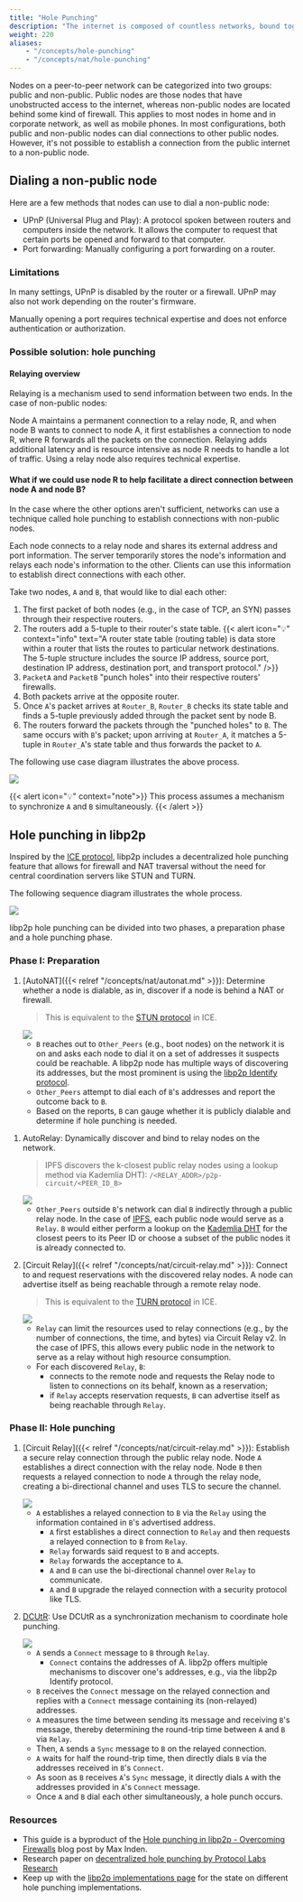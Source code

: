 ```yaml
---
title: "Hole Punching"
description: "The internet is composed of countless networks, bound together into shared address spaces by foundational transport protocols. As traffic moves between network boundaries, it's very common for a process called Network Address Translation to occur. Network Address Translation (NAT) maps an address from one address space to another."
weight: 220
aliases:
    - "/concepts/hole-punching"
    - "/concepts/nat/hole-punching"
---
```


Nodes on a peer-to-peer network can be categorized into two groups:
public and non-public. Public nodes are those nodes that have unobstructed
access to the internet, whereas non-public nodes are located behind some kind
of firewall. This applies to most nodes in home and in corporate network,
as well as mobile phones. In most configurations, both public and non-public
nodes can dial connections to other public nodes. However, it's not possible
to establish a connection from the public internet to a non-public node.

## Dialing a non-public node

Here are a few methods that nodes can use to dial a non-public node:

- UPnP (Universal Plug and Play): A protocol spoken between routers and computers
  inside the network. It allows the computer to request that certain ports be
  opened and forward to that computer.
- Port forwarding: Manually configuring a port forwarding on a router.

### Limitations

In many settings, UPnP is disabled by the router or a firewall.
UPnP may also not work depending on the router's firmware.

Manually opening a port requires technical expertise and does not
enforce authentication or authorization.

### Possible solution: hole punching

#### Relaying overview

Relaying is a mechanism used to send information between two ends.
In the case of non-public nodes:

Node A maintains a permanent connection to a relay node, R, and when node
B wants to connect to node A, it first establishes a connection to node R,
where R forwards all the packets on the connection. Relaying adds additional
latency and is resource intensive as node R needs to handle a lot of traffic.
Using a relay node also requires technical expertise.

#### What if we could use node R to help facilitate a **direct connection** between node A and node B?

In the case where the other options aren't sufficient, networks can
use a technique called hole punching to establish connections with
non-public nodes.

Each node connects to a relay node and shares its external address and port
information. The server temporarily stores the node's
information and relays each node's information to the other. Clients can
use this information to establish direct connections with each other.

Take two nodes, `A` and `B`, that would like to dial each other:

1. The first packet of both nodes (e.g., in the case of TCP, an SYN)
   passes through their respective routers.
2. The routers add a 5-tuple to their router's state table.
  {{< alert icon="💡" context="info" text="A router state table (routing table) is data store within a router that lists the routes to particular network destinations. The 5-tuple structure includes the source IP address, source port, destination IP address, destination port, and transport protocol." />}}
3. `PacketA` and `PacketB` "punch holes" into their respective routers'
   firewalls.
4. Both packets arrive at the opposite router.
5. Once `A`'s packet arrives at `Router_B`, `Router_B` checks its state
   table and finds a 5-tuple previously added through the packet sent by
   node B.
6. The routers forward the packets through the "punched holes" to `B`.
   The same occurs with `B`'s packet; upon arriving at `Router_A`, it matches
   a 5-tuple in `Router_A`'s state table and thus forwards the packet to `A`.

The following use case diagram illustrates the above process.

<img src="/concepts/assets/hole-punching/libp2p-hole-punching-2.svg/" >

{{< alert icon="💡" context="note">}}
This process assumes a mechanism to synchronize `A` and `B` simultaneously.
{{< /alert >}}

## Hole punching in libp2p

Inspired by the
[ICE protocol](https://datatracker.ietf.org/doc/html/rfc8445),
libp2p includes a decentralized hole punching
feature that allows for firewall and NAT traversal without the need
for central coordination servers like STUN and TURN.

The following sequence diagram illustrates the whole process.

<img src="/concepts/assets/hole-punching/libp2p-hole-punching-4.svg/" >

libp2p hole punching can be divided into two phases, a preparation phase and
a hole punching phase.

### Phase I: Preparation

1. [AutoNAT]({{< relref "/concepts/nat/autonat.md" >}}): Determine whether a node is dialable,
   as in, discover if a node is behind a NAT or firewall.

   > This is equivalent to the
   > [STUN protocol](https://www.rfc-editor.org/rfc/rfc3489) in ICE.

   <img src="/concepts/assets/hole-punching/libp2p-hole-punching-5.svg/" >

   - `B` reaches out to `Other_Peers` (e.g., boot nodes) on the network it
     is on and asks each node to dial it on a set of addresses it suspects
     could be reachable. A libp2p node has multiple ways of discovering its
     addresses, but the most prominent is using the
     [libp2p Identify protocol](https://github.com/libp2p/specs/blob/master/identify/README.md).
   - `Other_Peers` attempt to dial each of `B`'s addresses and report the
     outcome back to `B`.
   - Based on the reports, `B` can gauge whether it is publicly dialable and
     determine if hole punching is needed.

<!-- to add routing reference when available -->
<!-- to add autorelay reference when available -->

1. AutoRelay: Dynamically discover and bind to relay nodes on the network.
   > IPFS discovers the k-closest public relay nodes using a lookup method
   > via Kademlia DHT): `/<RELAY_ADDR>/p2p-circuit/<PEER_ID_B>`

    <img src="/concepts/assets/hole-punching/libp2p-hole-punching-6.svg/" >

    - `Other_Peers` outside `B`'s network can dial `B` indirectly through
      a public relay node. In the case of [IPFS](https://ipfs.tech/), each public
      node would serve as a `Relay`. `B` would either perform a lookup on the
      [Kademlia DHT](https://github.com/libp2p/specs/blob/master/kad-dht/README.md)
      for the closest peers to its Peer ID or choose a subset of the public nodes
      it is already connected to.

2. [Circuit Relay]({{< relref "/concepts/nat/circuit-relay.md" >}}): Connect to and request
   reservations with the discovered relay nodes. A node can advertise itself as
   being reachable through a remote relay node.

   > This is equivalent to the
   > [TURN protocol](https://datatracker.ietf.org/doc/html/rfc5766) in ICE.

    <img src="/concepts/assets/hole-punching/libp2p-hole-punching-7.svg/" >

   - `Relay` can limit the resources used to relay connections (e.g., by the number
     of connections, the time, and bytes) via Circuit Relay v2. In the case of IPFS,
     this allows every public node in the network to serve as a relay without high
     resource consumption.
   - For each discovered `Relay`, `B`:
       - connects to the remote node and requests the Relay node to listen to
         connections on its behalf, known as a reservation;
       - if `Relay` accepts reservation requests, `B` can advertise itself as being
         reachable through `Relay`.

### Phase II: Hole punching

1. [Circuit Relay]({{< relref "/concepts/nat/circuit-relay.md" >}}): Establish a secure relay connection
   through the public relay node. Node `A` establishes a direct connection with
   the relay node. Node `B` then requests a relayed connection to node `A` through
   the relay node, creating a bi-directional channel and uses TLS to secure the
   channel.

    <img src="/concepts/assets/hole-punching/libp2p-hole-punching-8.svg/" >

    - `A` establishes a relayed connection to `B` via the `Relay` using the
      information contained in `B`'s advertised address.
        - `A` first establishes a direct connection to `Relay` and then
          requests a relayed connection to `B` from `Relay`.
        - `Relay` forwards said request to `B` and accepts.
        - `Relay` forwards the acceptance to `A`.
        - `A` and `B` can use the bi-directional channel over `Relay` to
          communicate.
        - `A` and `B` upgrade the relayed connection with a security protocol
          like TLS.

   <!-- to add dcutr reference when available -->

2. [DCUtR](https://github.com/libp2p/specs/blob/master/relay/DCUtR.md): Use
   DCUtR as a synchronization mechanism to coordinate hole punching.

    <img src="/concepts/assets/hole-punching/libp2p-hole-punching-9.svg/" >

    - `A` sends a `Connect` message to `B` through `Relay`.
        - `Connect` contains the addresses of A. libp2p offers multiple
          mechanisms to discover one's addresses, e.g., via the libp2p Identify
          protocol.
    - `B` receives the `Connect` message on the relayed connection and replies
      with a `Connect` message containing its (non-relayed) addresses.
    - `A` measures the time between sending its message and receiving `B`'s
      message, thereby determining the round-trip time between `A` and `B` via `Relay`.
    - Then, `A` sends a `Sync` message to `B` on the relayed connection.
    - `A` waits for half the round-trip time, then directly dials `B` via the
      addresses received in `B`'s `Connect`.
    - As soon as `B` receives `A`'s `Sync` message, it directly dials `A` with the
      addresses provided in `A`'s `Connect` message.
    - Once `A` and `B` dial each other simultaneously, a hole punch occurs.

### Resources

- This guide is a byproduct of the
  [Hole punching in libp2p - Overcoming Firewalls](https://blog.ipfs.tech/2022-01-20-libp2p-hole-punching/)
  blog post by Max Inden.
- Research paper on
  [decentralized hole punching by Protocol Labs Research](https://research.protocol.ai/publications/decentralized-hole-punching/)
- Keep up with the [libp2p implementations page](https://libp2p.io/implementations/) for
  the state on different hole punching implementations.
